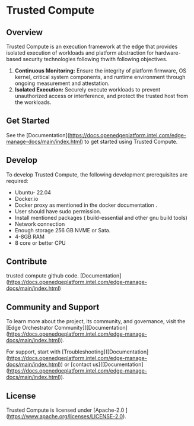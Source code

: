 # Trusted Compute 

## Overview
Trusted Compute is an execution framework at the edge that provides isolated execution of workloads and platform abstraction for hardware-based security technologies following thwith following objectives.
1) **Continuous Monitoring:** Ensure the integrity of platform firmware, OS kernel, critical system components, and runtime environment through ongoing measurement and attestation.
2) **Isolated Execution:** Securely execute workloads to prevent unauthorized access or interference, and protect the trusted host from the workloads.

## Get Started

See the \[Documentation\](https://docs.openedgeplatform.intel.com/edge-manage-docs/main/index.html) to get started
using Trusted Compute.

## Develop

To develop Trusted Compute, the following development prerequisites are required:

- Ubuntu- 22.04
- Docker.io
- Docker proxy as mentioned in the docker documentation .
- User should have sudo permission.
- Install mentioned packages ( build-essential and other gnu build tools)
- Network connection
- Enough storage 256 GB NVME or Sata.
- 4-8GB RAM
- 8 core or better CPU
  

## Contribute

trusted compute github code.
\[Documentation\](https://docs.openedgeplatform.intel.com/edge-manage-docs/main/index.html)

## Community and Support

To learn more about the project, its community, and governance, visit
the \[Edge Orchestrator Community\](\[Documentation\](https://docs.openedgeplatform.intel.com/edge-manage-docs/main/index.html)).

For support, start with \[Troubleshooting\](\[Documentation\](https://docs.openedgeplatform.intel.com/edge-manage-docs/main/index.html)) or
\[contact us\](\[Documentation\](https://docs.openedgeplatform.intel.com/edge-manage-docs/main/index.html)).

## License

Trusted Compute is licensed under \[Apache-2.0
\](https://www.apache.org/licenses/LICENSE-2.0).




  
